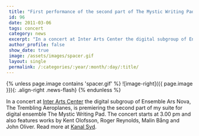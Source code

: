 ```yaml
---
 title: "First performance of the second part of The Mystic Writing Pad"
 id: 96
 date: 2011-03-06
 tags: concert
 category: news
 excerpt: "In a concert at Inter Arts Center the digital subgroup of Ensemble Ars Nova, The Trembling Aeroplanes, is premiering the second part of my suite for digital ensemble The Mystic Writing Pad. The concer..."
 author_profile: false
 show_date: true
 image: /assets/images/spacer.gif
 layout: single
 permalink: /:categories/:year/:month/:day/:title/
---
```

{% unless page.image contains 'spacer.gif' %}
   ![image-right]({{ page.image }}){: .align-right .news-flash}
{% endunless %}

In a concert at <a href="http://www.iac.lu.se">Inter Arts Center</a> the digital subgroup of Ensemble Ars Nova, The Trembling Aeroplanes, is premiering the second part of my suite for digital ensemble The Mystic Writing Pad. The concert starts at 3.00 pm and also features works by Kent Olofsson, Roger Reynolds, Malin Bång and John Oliver. Read more at <a href="http://kanalsyd.se/event.php?id=241">Kanal Syd</a>.


